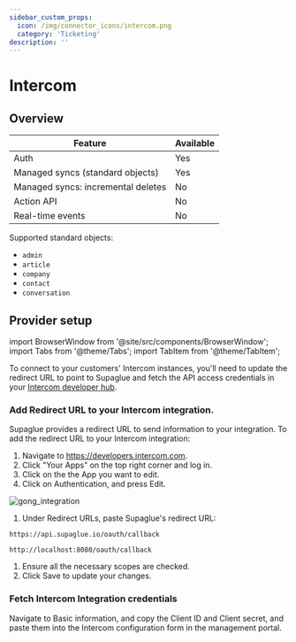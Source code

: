 ```yaml
---
sidebar_custom_props:
  icon: /img/connector_icons/intercom.png
  category: 'Ticketing'
description: ''
---
```


# Intercom

## Overview

| Feature                            | Available |
| ---------------------------------- | --------- |
| Auth                               | Yes       |
| Managed syncs (standard objects)   | Yes       |
| Managed syncs: incremental deletes | No        |
| Action API                         | No        |
| Real-time events                   | No        |

Supported standard objects:

- `admin`
- `article`
- `company`
- `contact`
- `conversation`

## Provider setup

import BrowserWindow from '@site/src/components/BrowserWindow';
import Tabs from '@theme/Tabs';
import TabItem from '@theme/TabItem';

To connect to your customers' Intercom instances, you'll need to update the redirect URL to point to Supaglue and fetch the API access credentials in your [Intercom developer hub](https://developers.intercom.com/).

### Add Redirect URL to your Intercom integration.

Supaglue provides a redirect URL to send information to your integration. To add the redirect URL to your Intercom integration:

1. Navigate to https://developers.intercom.com.
1. Click "Your Apps" on the top right corner and log in.
1. Click on the the App you want to edit.
1. Click on Authentication, and press Edit.

  <BrowserWindow url="https://app.intercom.com/a/apps/asdfg/developer-hub/app-packages/111111/oauth/edit">

  ![gong_integration](/img/intercom_integration.png 'gong integration')

  </BrowserWindow>

1. Under Redirect URLs, paste Supaglue's redirect URL:
  <Tabs>
  <TabItem value="supaglue-cloud" label="Supaglue Cloud" default>

  ```
  https://api.supaglue.io/oauth/callback
  ```

  </TabItem>
  <TabItem value="localhost" label="Localhost">

  ```
  http://localhost:8080/oauth/callback
  ```
  </TabItem>
  </Tabs>

1. Ensure all the necessary scopes are checked.
1. Click Save to update your changes.

### Fetch Intercom Integration credentials

Navigate to Basic information, and copy the Client ID and Client secret, and paste them into the Intercom configuration form in the management portal.
